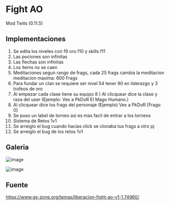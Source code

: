 # Fight AO

Mod Twits (0.11.5)

## Implementaciones

1) Se edita los niveles con f9 oro f10 y skills f11
2) Las pociones son infinitas
3) Las flechas son infinitas
4) Los items no se caen
5) Meditaciones segun rango de frags, cada 25 frags cambia la meditacion meditacion maxima: 600 Frags
6) Para fundar un clan se requiere ser nivel 54 tener 90 en liderazgo y 3 trofeos de oro
7) Al empezar cada clase tiene su equipo
8 ) Al clicquear dice la clase y raza del user (Ejemplo: Ves a PkDoR El Mago Humano.)
9) Al clicquear dice los frags del personaje (Ejemplo) Ves a PkDoR [Frags: 0]
10) Se puso un label de torneo asi es mas facil de entrar a los torneos
11) Sistema de Retos 1v1
12) Se arreiglo el bug cuando hacias click se clonaba tus frags a otro pj
13) Se arreiglo el bug de los retos 1v1

## Galeria

![image](https://github.com/Comunidad-Winter/Fight-AO/assets/1338437/8b1f51a3-14ee-47ff-b119-bdf0739cba2c)

![image](https://github.com/Comunidad-Winter/Fight-AO/assets/1338437/2767d370-5da8-44e5-8901-f93b397ca540)

## Fuente

https://www.gs-zone.org/temas/liberacion-fight-ao-v1-1.74960/
